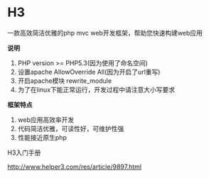 # H3
一款高效简洁优雅的php mvc web开发框架，帮助您快速构建web应用

<b>说明</b>
<ol>
<li>PHP version >= PHP5.3(因为使用了命名空间)</li>
<li>设置apache AllowOverride All(因为开启了url重写)</li>
<li>开启apache模块 rewrite_module</li>
<li>为了在linux下能正常运行，开发过程中请注意大小写要求</li>
</ol>

<b>框架特点</b>
<ol>
<li>web应用高效率开发</li>
<li>代码简洁优雅，可读性好，可维护性强</li>
<li>性能接近原生php</li>
</ol>


H3入门手册<br/>

http://www.helper3.com/res/article/9897.html